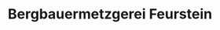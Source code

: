 ---
title: "Bergbauermetzgerei Feurstein"
url: /mittelberg/bergbauermetzgerei-feurstein/
shop: Metzgerei
---